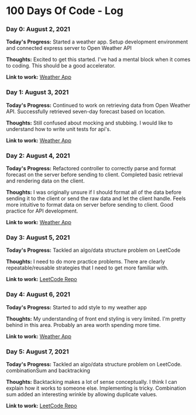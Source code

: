 # 100 Days Of Code - Log

### Day 0: August 2, 2021

**Today's Progress:** Started a weather app. Setup development environment and connected express server to Open Weather API

**Thoughts:** Excited to get this started. I've had a mental block when it comes to coding. This should be a good accelerator.

**Link to work:** [Weather App](https://github.com/maxmilpro/weather-app)

### Day 1: August 3, 2021

**Today's Progress:** Continued to work on retrieving data from Open Weather API. Successfully retrieved seven-day forecast based on location.

**Thoughts:** Still confused about mocking and stubbing. I would like to understand how to write unit tests for api's.

**Link to work:** [Weather App](https://github.com/maxmilpro/weather-app)

### Day 2: August 4, 2021

**Today's Progress:** Refactored controller to correctly parse and format forecast on the server before sending to client. Completed basic retrieval and rendering data on the client.

**Thoughts:** I was originally unsure if I should format all of the data before sending it to the client or send the raw data and let the client handle. Feels more intuitive to format data on server before sending to client. Good practice for API development.

**Link to work:** [Weather App](https://github.com/maxmilpro/weather-app)

### Day 3: August 5, 2021

**Today's Progress:** Tackled an algo/data structure problem on LeetCode

**Thoughts:** I need to do more practice problems. There are clearly repeatable/reusable strategies that I need to get more familiar with.

**Link to work:** [LeetCode Repo](https://github.com/maxmilpro/leetCode)

### Day 4: August 6, 2021

**Today's Progress:** Started to add style to my weather app

**Thoughts:** My understanding of front end styling is very limited. I'm pretty behind in this area. Probably an area worth spending more time.

**Link to work:** [Weather App](https://github.com/maxmilpro/weather-app)

### Day 5: August 7, 2021

**Today's Progress:** Tackled an algo/data structure problem on LeetCode. combinationSum and backtracking

**Thoughts:** Backtacking makes a lot of sense conceptually. I think I can explain how it works to someone else. Implementing is tricky. Combination sum added an interesting wrinkle by allowing duplicate values.

**Link to work:** [LeetCode Repo](https://github.com/maxmilpro/leetCode)